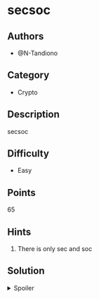 # secsoc

## Authors
- @N-Tandiono

## Category
- Crypto

## Description
secsoc

## Difficulty
- Easy

## Points
65

## Hints
1. There is only sec and soc

## Solution
<details>
<summary>Spoiler</summary>

### Walkthrough
We seem to have the strings 'sec' and 'soc' as base units here - this seems very much like a binary system!

There also seems to be exactly 8 sec or socs in a group, or exactly a byte! This suggests that the flag could be encoded in ASCII.

We know that all ASCII characters represented as a binary byte start with 0. Since all the groups start with sec, we can guess that sec is 0, and soc is 1.

Replacing, we get

```
01001111 01010111 01000101 01000101 01001011 01111011 01000010 00110001 01001110 01100001 01010010 01111001 01011111 01010011 00110011 01000011 00110101 00110000 01100011 01011111 01000011 01001000 01100001 01101100 00110001 00110011 01001110 01100111 00110011 01111101
```

Converting into ASCII values, we get our flag.

### Flag
`OWEEK{B1NaRy_S3C50c_CHal13Ng3}` (case sensitive)
</details>

